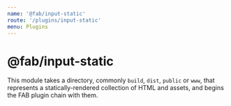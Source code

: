 ```yaml
---
name: '@fab/input-static'
route: '/plugins/input-static'
menu: Plugins
---
```


# @fab/input-static

This module takes a directory, commonly `build`, `dist`, `public` or `www`, that represents a statically-rendered collection of HTML and assets, and begins the FAB plugin chain with them.

